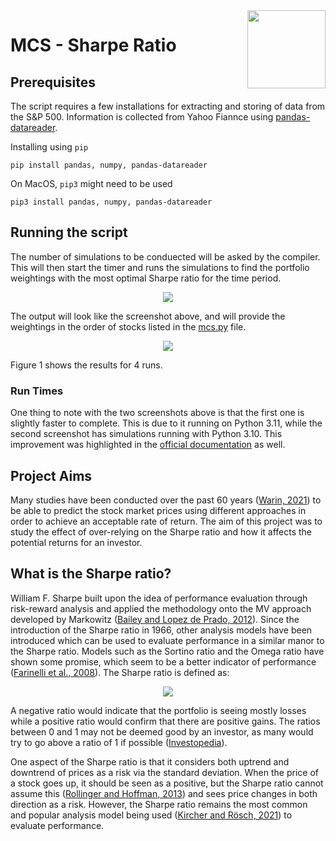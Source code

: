 <img align="right" src="https://cdn-icons-png.flaticon.com/512/9144/9144377.png" width="125">

# MCS - Sharpe Ratio

## Prerequisites

The script requires a few installations for extracting and storing of data from the S&P 500. Information is collected from Yahoo Fiannce using [pandas-datareader](https://pydata.github.io/pandas-datareader/).

Installing using `pip`

```
pip install pandas, numpy, pandas-datareader
```

On MacOS, `pip3` might need to be used
```
pip3 install pandas, numpy, pandas-datareader
```

## Running the script

The number of simulations to be conduected will be asked by the compiler. This will then start the timer and runs the simulations to find the portfolio weightings with the most optimal Sharpe ratio for the time period. 

<p align="center">
  <img src="https://user-images.githubusercontent.com/80691974/208108303-96310acc-fedf-46db-850c-f8a7dd841b06.JPG">
</p>

The output will look like the screenshot above, and will provide the weightings in the order of stocks listed in the [mcs.py](https://github.com/sachinlim/mcs-sharpe-ratio/blob/main/mcs.py#L19) file. 


<p align="center">
  <img src="https://user-images.githubusercontent.com/80691974/208106788-51dff70a-32fc-407e-a4c1-5f9518097fc2.JPG">
</p>

Figure 1 shows the results for 4 runs.

### Run Times

One thing to note with the two screenshots above is that the first one is slightly faster to complete. This is due to it running on Python 3.11, while the second screenshot has simulations running with Python 3.10. This improvement was highlighted in the [official documentation](https://docs.python.org/3/whatsnew/3.11.html#summary-release-highlights) as well.

## Project Aims

Many studies have been conducted over the past 60 years ([Warin, 2021](https://arxiv.org/pdf/2101.02044.pdf)) to be able to predict the stock market prices using different approaches in order to achieve an acceptable rate of return. The aim of this project was to study the effect of over-relying on the Sharpe ratio and how it affects the potential returns for an investor. 

## What is the Sharpe ratio?

William F. Sharpe built upon the idea of performance evaluation through risk-reward analysis and applied the methodology onto the MV approach developed by Markowitz ([Bailey and Lopez de Prado, 2012](https://deliverypdf.ssrn.com/delivery.php?ID=878026005027092092121073110093097010103027035008001066117065020121081067100096126101059057107022010023114101111065091094118108122051044060017007080125114100115066062023080067016125107024067024023090123122106103103072100122095079092112119112126029110&EXT=pdf&INDEX=TRUE)). Since the introduction of the Sharpe ratio in 1966, other analysis models have been introduced which can be used to evaluate performance in a similar manor to the Sharpe ratio. Models such as the Sortino ratio and the Omega ratio have shown some promise, which seem to be a better indicator of performance ([Farinelli et al., 2008](https://d1wqtxts1xzle7.cloudfront.net/47086157/j.jbankfin.2007.12.02620160707-18517-14a6h8r-libre.pdf?1467916611=&response-content-disposition=inline%3B+filename%3DBeyond_Sharpe_ratio_Optimal_asset_alloca.pdf&Expires=1671199897&Signature=WgZMegMhXXcSvXwodUkiiiax2FonyS~33K-mOQDHbDVosd2jhY8HWAkvThJZz1KIwk885tjNrPGDEf0P7hZ3Rv6P7byRO2yL8d4bwcWhsitVz58Z5RKRV2I84fpT7mqKnyE92N-Y-zqwitNSkUq7NaThv8Atp~bE74fZbSDV-c6O4CDGjYAFGqIF9Y37VtOZfYbejXregJgs0hS5-PJOjVjYtCGEy35A-hiu~W5yHhbwrr5~YVsiMVw~yQ1agwGR~An824gXzv7FKqq5Su4-V1ZuOMzkrQtUJfUqMTwRtWuwqAiklvkuWCA5Ln1imOMe2c6KCVSNP7NMI65~IZZVDA__&Key-Pair-Id=APKAJLOHF5GGSLRBV4ZA)). The Sharpe ratio is defined as:

<p align="center">
  <img src="https://user-images.githubusercontent.com/80691974/208106847-739a405d-fd80-4005-8c5d-843b2dd1c549.JPG">
</p>

A negative ratio would indicate that the portfolio is seeing mostly losses while a positive ratio would confirm that there are positive gains. The ratios between 0 and 1 may not be deemed good by an investor, as many would try to go above a ratio of 1 if possible ([Investopedia](https://www.investopedia.com/terms/s/sharperatio.asp)).

One aspect of the Sharpe ratio is that it considers both uptrend and downtrend of prices as a risk via the standard deviation. When the price of a stock goes up, it should be seen as a positive, but the Sharpe ratio cannot assume this ([Rollinger and Hoffman, 2013](http://ea.kitgain.com/content/uploadfile/202102/9e631613532179.pdf)) and sees price changes in both direction as a risk. However, the Sharpe ratio remains the most common and popular analysis model being used ([Kircher and Rösch, 2021](https://www.sciencedirect.com/science/article/pii/S0378426621002375)) to evaluate performance.
